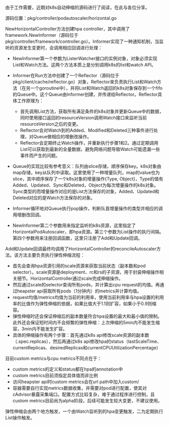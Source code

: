 由于工作需要，近期对k8s自动伸缩的源码进行了阅读，在此与各位分享。

源码位置：pkg/controller/podautoscaler/horizontal.go

NewHorizontalController方法创建hpa controller，其中调用了framework.NewInformer（源码位于pkg/controller/framework/controller.go）。Informer实现了一种通知机制，当监听的资源发生变更时，会调用相应回调进行处理：

* NewInformer第一个参数为ListerWatcher接口的实例对象，对象必须实现List和Watch方法。这两个方法本质上是分别调用k8s的list和watch API。
* Informer在Run方法中创建了一个Reflector（源码位于pkg/client/cache/reflector.go）对象，Reflector来负责执行List和Watch方法（在另一个goroutine中），并将List和Watch返回的k8s对象保存到一个fifo的Queue中。这个Queue由Informer创建，并传递给Reflector。Reflector具体工作原理为：

    * 首先调用List方法，获取所有满足条件的k8s对象并更新Queue中的数据，同时使用接口返回的resourceVersion调用Watch接口来监听当前resourceVersion之后的变更。
    * Reflector会对Watch到的Added、Modified和Deleted三种事件进行处理，对Queue做相应的增删改操作。
    * Reflector会定期终止Watch操作，并重新执行步骤1和2。通过定期调用List可以获取到最新的全量数据，避免网络问题导致Watch可能遗漏一些事件而产生的问题。

* Queue的实现比较有参考意义：队列由slice存储，顺序保存key。k8s对象由map存储，key从队列中读取。这里使用了一种增量队列，map的value也为slice，其中顺序保存了一个k8s对象的增量操作{Type, Object}，Type的值有Added、Updated、Sync和Deleted，Object为每次增量操作的k8s对象。Sync类型的而增量操作对应的是List方法保存的对象，Added、Updated和Deleted对应的是Watch方法保存的对象。
* Informer循环地对Queue执行pop操作，判断队首增量操作的类型并相应的调用增删改回调。
* NewInformer第二个参数用来指定监听的k8s资源，这里指定了HorizontalPodAutoscaler，即hpa资源。第三个参数为List操作的执行间隔。第四个参数用来注册回调函数，这里只注册了Add和Update回调。

Add和Update回调最终均调用了HorizontalController的reconcileAutoscaler方法。该方法主要负责执行弹性伸缩流程：

* 首先会查询hpa资源引用的scale资源来获取当前状态（副本数和pod selector）。scale资源是deployment、rc和rs的子资源，用于封装伸缩操作相关细节。HorizontalController通过scale完成伸缩操作。
* 然后通过scale的selector查询所有pods，并计算出cpu request的均值。再通过heapster api获取所有pods（1分钟内）的metrics并计算均值。
* request均值/metrics均值为当前的利用率，使用当前利用率与hpa设置的利用率的比值作为弹性伸缩的依据，如果比值大于1.1则扩容，如果小于0.9则缩容。
* 弹性伸缩时还会保证伸缩后的副本数量符合hpa设置的最大和最小值的限制。此外还会保证短时间内不会频繁的弹性伸缩：上次伸缩的5min内不能发生缩容，3min内不能发生扩容。
* 具体的伸缩操作有两个步骤：首先通过k8s api修改scale资源的副本数（.spec.replicas），然后再通过k8s api修改hpa的status（lastScaleTime、currentReplicas、desiredReplicas和currentCPUUtilizationPercentage）

目前custom metrics与cpu metrics不同点在于：

* custom metrics的定义和status都在hpa的annotation中
* custom metrics目前须指定具体值而非比例
* 访问heapster api时custom metrics会在url path中加入custom/
* 容器需要自行实现metrics数据收集，并需要对pod进行配置，使其对cAdvisor暴露采集端口。配置方式比较复杂，难于通过程序进行控制，且custom metrics目前尚为alpha阶段，后续可能发生较大变更，不建议使用。

弹性伸缩会由两个地方触发，一个由Watch监听到的hpa变更触发，二为定期执行List操作触发。

